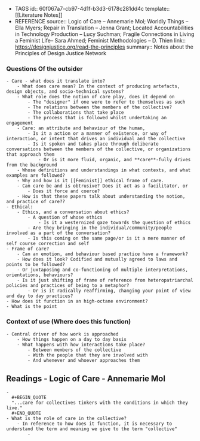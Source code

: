 - TAGS
  id:: 60f067a7-cb97-4d1f-b3d3-6178c281dd4c
  template:: [[Literature Notes]]
- REFERENCE
  source:: Logic of Care – Annemarie Mol; Worldly Things – Ella Myers; Repair in Translation – Jenna Grant; Located Accountabilities in Technology Production – Lucy Suchman; Fragile Connections in Living a Feminist Life– Sara Ahmed; Feminist Methodologies – D. Thien
  link:: https://designjustice.org/read-the-principles
  summary:: Notes about the Principles of Design Justice Network
### Questions Of the outsider
	- Care - what does it translate into?
		- What does care mean? In the context of producing artefacts, design objects, and socio-technical systems?
		- What role does the notion of care play, does it depend on
			- The "designer" if one were to refer to themselves as such
			- The relations between the members of the collective?
			- The collaborations that take place
			- The process that is followed whilst undertaking an engagement
		- Care: an attribute and behaviour of the human,
			- Is it a action or a manner of existence, or way of interaction, or intent that drives an individual and the collective
			- Is it spoken and takes place through deliberate conversations between the members of the collective, or organizations that approach them
				- Or is it more fluid, organic, and **care**-fully drives from the background
		- Whose definitions and understandings in what contexts, and what examples are followed?
		- Why and how is it [[Feminist]] ethical frame of care.
		- Can care be and is obtrusive? Does it act as a facilitator, or
			- Does it force and coerce?
		- How is that these papers talk about understanding the notion, and practice of care??
	- Ethical:
		- Ethics, and a conversation about ethics?
			- A question of whose ethics
				- Is it a westernized gaze towards the question of ethics
			- Are they bringing in the individual/community/people involved as a part of the conversation?
			- Is this coming on the same page/or is it a mere manner of self course correction and self
	- Frame of care?
		- Can an emotion, and behaviour based practice have a framework?
		- How does it look? Codified and mutually agreed to laws and points to be followed?
		- Or juxtaposing and co-functioning of multiple interpretations, orientations, behaviours?
		- Is it just shifting of frame of reference from heteropatriarchal policies and practices of being to a metaphor?
			- Or is it radically reaffirming, changing your point of view and day to day practices?
	- How does it function in an high-octane environment?
	- What is the point
### Context of use (Where does this function)
	- Central driver of how work is approached
		- How things happen on a day to day basis
		- What happens with how interactions take place?
			- Between members of the collective
			- With the people that they are involved with
			- And whenever and whoever approaches them
## Readings - Logic of Care - Annemarie Mol
	-
	  #+BEGIN_QUOTE
	  "...care for collectives tinkers with the conditions in which they live."
	  #+END_QUOTE
	- What is the role of care in the collective?
		- In reference to how does it function, it is necessary to understand the term and meaning we give to the term "collective"
			-